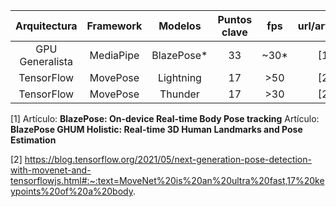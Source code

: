 | Arquitectura    | Framework | Modelos    | Puntos clave | fps   | url/artículo |
| :-------------: | :-------: | :--------: |     :---:    | :---: | :----------: |
| GPU Generalista | MediaPipe | BlazePose* |      33      | ~30*  |      [1]     |
| TensorFlow      | MovePose  | Lightning  |      17      |  >50  |      [2]     |
| TensorFlow      | MovePose  |  Thunder   |      17      |  >30  |      [2]     |


[1] Artículo: **BlazePose: On-device Real-time Body Pose tracking**
    Artículo: **BlazePose GHUM Holistic: Real-time 3D Human Landmarks and Pose       Estimation**
    
[2] https://blog.tensorflow.org/2021/05/next-generation-pose-detection-with-movenet-and-tensorflowjs.html#:~:text=MoveNet%20is%20an%20ultra%20fast,17%20keypoints%20of%20a%20body.
    
